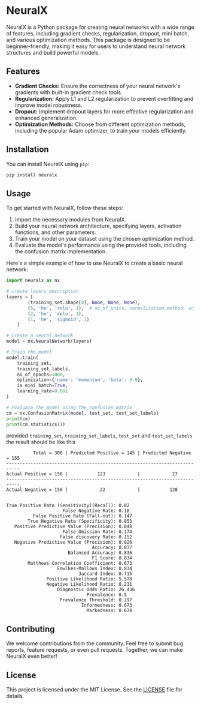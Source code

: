 # NeuralX

NeuralX is a Python package for creating neural networks with a wide range of features, including gradient checks, regularization, dropout, mini batch, and various optimization methods. This package is designed to be beginner-friendly, making it easy for users to understand neural network structures and build powerful models.

## Features

- **Gradient Checks:** Ensure the correctness of your neural network's gradients with built-in gradient check tools.
- **Regularization:** Apply L1 and L2 regularization to prevent overfitting and improve model robustness.
- **Dropout:** Implement dropout layers for more effective regularization and enhanced generalization.
- **Optimization Methods:** Choose from different optimization methods, including the popular Adam optimizer, to train your models efficiently.

## Installation

You can install NeuralX using `pip`:

```bash
pip install neuralx
```

## Usage

To get started with NeuralX, follow these steps:

1. Import the necessary modules from NeuralX.
2. Build your neural network architecture, specifying layers, activation functions, and other parameters.
3. Train your model on your dataset using the chosen optimization method.
4. Evaluate the model's performance using the provided tools, including the confusion matrix implementation.

Here's a simple example of how to use NeuralX to create a basic neural network:

```python
import neuralx as nx

# create layers description
layers = [
        (training_set.shape[0], None, None, None),
        (5, 'he', 'relu', 1),  # no_of_units, normalization_method, activation_function, dropout_keeping_probability
        (2, 'he', 'relu', 1),
        (1, 'he', 'sigmoid', 1)
    ]

# Create a neural network
model = nx.NeuralNetwork(layers)

# Train the model
model.train(
    training_set,
    training_set_labels,
    no_of_epochs=1000,
    optimization={'name': 'momentum', 'beta': 0.9},
    is_mini_batch=True,
    learning_rate=0.001
)

# Evaluate the model using the confusion matrix
cm = nx.ConfusionMatrix(model, test_set, test_set_labels)
print(cm)
print(cm.statistics())
```
provided `training_set`, `training_set_labels`, `test_set` and `test_set_labels` the result should be like this
```
          Total = 300 | Predicted Positive = 145 | Predicted Negative = 155
---------------------------------------------------------------------------
Actual Positive = 150 |           123            |            27           
---------------------------------------------------------------------------
Actual Negative = 150 |            22            |           128           


True Positive Rate (Sensitivity)(Recall): 0.82
                     False Negative Rate: 0.18
          False Positive Rate (Fall-out): 0.147
        True Negative Rate (Specificity): 0.853
   Positive Predictive Value (Precision): 0.848
                     False Omission Rate: 0.174
                    False discovery Rate: 0.152
   Negative Predictive Value (Precision): 0.826
                                Accuracy: 0.837
                       Balanced Accuracy: 0.836
                                F1 Score: 0.834
        Matthews Correlation Coefficient: 0.673
                   Fowlkes-Mallows Index: 0.834
                           Jaccard Index: 0.715
               Positive Likelihood Ratio: 5.578
               Negative Likelihood Ratio: 0.211
                   Diagnostic Odds Ratio: 26.436
                              Prevalence: 0.5
                    Prevalence Threshold: 0.297
                            Informedness: 0.673
                              Markedness: 0.674

```

## Contributing

We welcome contributions from the community. Feel free to submit bug reports, feature requests, or even pull requests. Together, we can make NeuralX even better!

## License

This project is licensed under the MIT License. See the [LICENSE](LICENSE) file for details.
